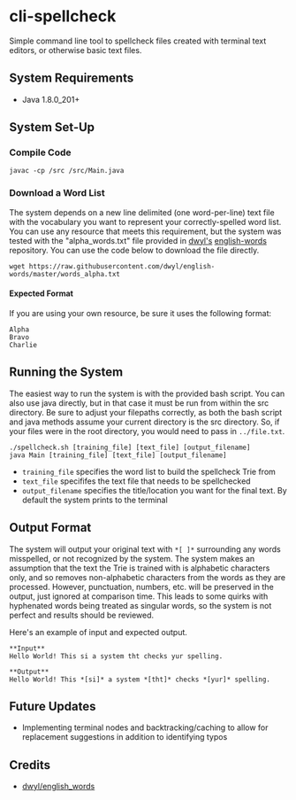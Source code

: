 # cli-spellcheck
Simple command line tool to spellcheck files created with terminal text editors, or otherwise basic text files.

## System Requirements
- Java 1.8.0_201+

## System Set-Up

### Compile Code
```
javac -cp /src /src/Main.java
```

### Download a Word List
The system depends on a new line delimited (one word-per-line) text file with the vocabulary you want to represent your correctly-spelled word list.
You can use any resource that meets this requirement, but the system was tested with the "alpha_words.txt" file provided in [dwyl's](https://github.com/dwyl) 
[english-words](https://github.com/dwyl/english-words) repository. You can use the code below to download the file directly.

```
wget https://raw.githubusercontent.com/dwyl/english-words/master/words_alpha.txt
```

#### Expected Format
If you are using your own resource, be sure it uses the following format:
```
Alpha
Bravo
Charlie
```

## Running the System
The easiest way to run the system is with the provided bash script. You can also use java directly, but in that case it must be run from within the src directory.
Be sure to adjust your filepaths correctly, as both the bash script and java methods assume your current directory is the src directory.
So, if your files were in the root directory, you would need to pass in ```../file.txt```.

```
./spellcheck.sh [training_file] [text_file] [output_filename]
java Main [training_file] [text_file] [output_filename]
```
- ```training_file``` specifies the word list to build the spellcheck Trie from
- ```text_file``` specififes the text file that needs to be spellchecked
- ```output_filename``` specifies the title/location you want for the final text. By default the system prints to the terminal

## Output Format
The system will output your original text with ```*[ ]*``` surrounding any words misspelled, or not recognized by the system.
The system makes an assumption that the text the Trie is trained with is alphabetic characters only, and so removes non-alphabetic characters from the words as they are processed.
However, punctuation, numbers, etc. will be preserved in the output, just ignored at comparison time. This leads to some quirks with hyphenated words being treated as singular words,
so the system is not perfect and results should be reviewed.

Here's an example of input and expected output.
```
**Input**
Hello World! This si a system tht checks yur spelling.
```

```
**Output**
Hello World! This *[si]* a system *[tht]* checks *[yur]* spelling.
```

## Future Updates
- Implementing terminal nodes and backtracking/caching to allow for replacement suggestions in addition to identifying typos

## Credits
- [dwyl/english_words](https://github.com/dwyl/english-words)
